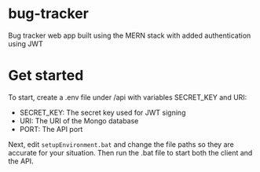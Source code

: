 # bug-tracker
 Bug tracker web app built using the MERN stack with added authentication using JWT

# Get started
To start, create a .env file under /api with variables SECRET_KEY and URI:
- SECRET_KEY: The secret key used for JWT signing
- URI: The URI of the Mongo database
- PORT: The API port

Next, edit `setupEnvironment.bat` and change the file paths so they are accurate for your situation.
Then run the .bat file to start both the client and the API.
